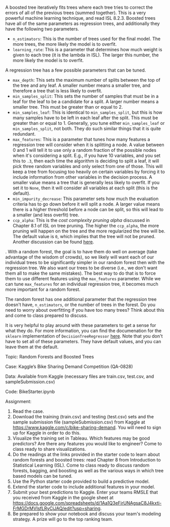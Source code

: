 A boosted tree iteratively fits trees where each tree tries to correct the errors of all of the previous trees (summed together). This is a very powerful machine learning technique, and read ISL 8.2.3. Boosted trees have all of the same parameters as regression trees, and additionally they have the following two parameters.
  * `n_estimators`: This is the number of trees used for the final model. The more trees, the more likely the model is to overfit.
  * `learning_rate`: This is a parameter that determines how much weight is given to each tree (it is the lambda in ISL). The larger this number, the more likely the model is to overfit.

A regression tree has a few possible parameters that can be tuned.
  * `max_depth`: This sets the maximum number of splits between the top of the tree and any leaf. A smaller number means a smaller tree, and therefore a tree that is less likely to overfit.
  * `min_samples_split`: This sets the number of samples that must be in a leaf for the leaf to be a candidate for a split. A larger number means a smaller tree. This must be greater than or equal to 2.
  * `min_samples_leaf`: This is identical to `min_samples_split`, but this is how many samples have to be left in each leaf after the split. This must be greater than or equal to 1. Generally, you tune either `min_samples_leaf` or `min_samples_split`, not both. They do such similar things that it is quite redundant.
  * `max_features`: This is a parameter that tunes how many features a regression tree will consider when it is splitting a node. A value between 0 and 1 will tell it to use only a random fraction of the possible nodes when it's considering a split. E.g., if you have 10 variables, and you set this to `.3`, then each time the algorithm is deciding to split a leaf, it will pick three random variables and only select from one of those. This will keep a tree from focusing too heavily on certain variables by forcing it to include information from other variables in the decision process. A smaller value means a tree that is generally less likely to overfit. If you set it to `None`, then it will consider all variables at each split (this is the default).
  * `min_impurity_decrease`: This parameter sets how much the evaluation criteria has to go down before it will split a node. A larger value means there is a higher threshold before a node can be split, so this will lead to a smaller (and less overfit) tree.
  * `ccp_alpha`: This is the _cost complexity pruning alpha_ discussed in Chapter 8.1 of ISL on tree pruning. The higher the `ccp_alpha`, the more pruning will happen on the tree and the more regularized the tree will be. The default value is `0`, which implies that the tree will not be pruned. Another discussion can be found [here](https://scikit-learn.org/stable/modules/tree.html#minimal-cost-complexity-pruning).
  
  . With a random forest, the goal is to have them do well on average (take advantage of the wisdom of crowds), so we likely will want each of our individual trees to be significantly simpler in our random forest then with the regression tree. We also want our trees to be diverse (i.e., we don't want them all to make the same mistakes). The best way to do that is to force them to use different features using the `max_features` parameter. While we can tune `max_features` for an individual regression tree, it becomes much more important for a random forest.

The random forest has one additional parameter that the regression tree doesn't have, `n_estimators`, or the number of trees in the forest. Do you need to worry about overfitting if you have too many trees? Think about this and come to class prepared to discuss.
  
  
  
  
  
  
  
  
  
  
  
  

It is very helpful to play around with these parameters to get a sense for what they do. For more information, you can find the documenation for the `sklearn` implementation of `DecisionTreeRegressor` [here](https://scikit-learn.org/stable/modules/generated/sklearn.tree.DecisionTreeRegressor.html). Note that you don't have to set all of these parameters. They have default values, and you can leave them at the default.




Topic:      Random Forests and Boosted Trees

Case:       Kaggle’s Bike Sharing Demand Competition (QA-0828)

Data:       Available from Kaggle (necessary files are train.csv, test.csv, and sampleSubmission.csv)

Code:       BikeStarter.ipynb

Assignment:

1. Read the case.
2. Download the training (train.csv) and testing (test.csv) sets and the sample submission file (sampleSubmission.csv) from Kaggle at https://www.kaggle.com/c/bike-sharing-demand. You will need to sign up for Kaggle in order to do this.
3. Visualize the training set in Tableau. Which features may be good predictors? Are there any features you would like to engineer? Come to class ready to share visualizations.
4. Do the readings at the links provided in the starter code to learn about random forests and boosted trees: read Chapter 8 from Introduction to Statistical Learning (ISL). Come to class ready to discuss random forests, bagging, and boosting as well as the various ways in which tree based models can be tuned.
5. Use the Python starter code provided to build a predictive model.
6. Extend the starter code to include additional features in your model.
7. Submit your best predictions to Kaggle. Enter your teams RMSLE that you received from Kaggle in the google sheet at https://docs.google.com/spreadsheets/d/1Aa1Q3eFirUNAgsaC8J4kxti-FrMGDrMVIsfLRyCjJAQ/edit?usp=sharing.
8. Be prepared to show your notebook and discuss your team's modeling strategy. A prize will go to the top ranking team.